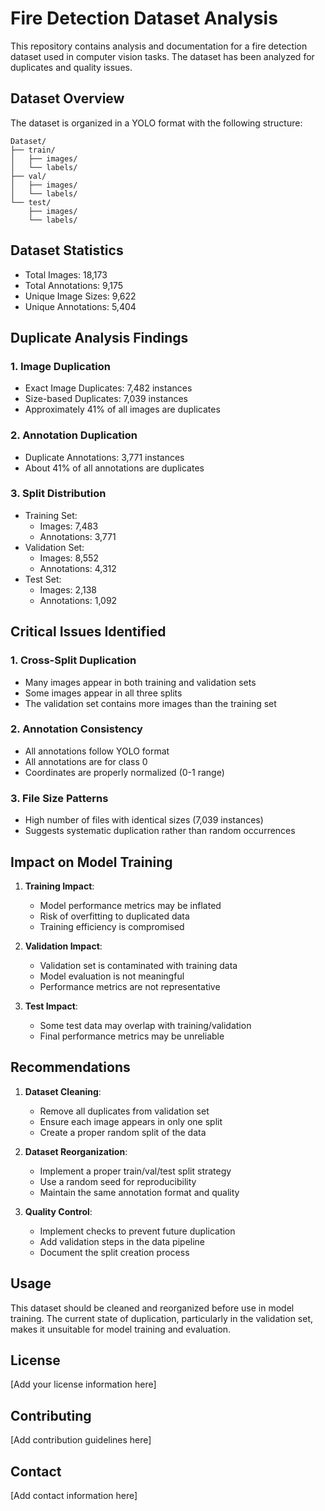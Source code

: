 # Fire Detection Dataset Analysis

This repository contains analysis and documentation for a fire detection dataset used in computer vision tasks. The dataset has been analyzed for duplicates and quality issues.

## Dataset Overview

The dataset is organized in a YOLO format with the following structure:
```
Dataset/
├── train/
│   ├── images/
│   └── labels/
├── val/
│   ├── images/
│   └── labels/
└── test/
    ├── images/
    └── labels/
```

## Dataset Statistics

- Total Images: 18,173
- Total Annotations: 9,175
- Unique Image Sizes: 9,622
- Unique Annotations: 5,404

## Duplicate Analysis Findings

### 1. Image Duplication
- Exact Image Duplicates: 7,482 instances
- Size-based Duplicates: 7,039 instances
- Approximately 41% of all images are duplicates

### 2. Annotation Duplication
- Duplicate Annotations: 3,771 instances
- About 41% of all annotations are duplicates

### 3. Split Distribution
- Training Set:
  - Images: 7,483
  - Annotations: 3,771
- Validation Set:
  - Images: 8,552
  - Annotations: 4,312
- Test Set:
  - Images: 2,138
  - Annotations: 1,092

## Critical Issues Identified

### 1. Cross-Split Duplication
- Many images appear in both training and validation sets
- Some images appear in all three splits
- The validation set contains more images than the training set

### 2. Annotation Consistency
- All annotations follow YOLO format
- All annotations are for class 0
- Coordinates are properly normalized (0-1 range)

### 3. File Size Patterns
- High number of files with identical sizes (7,039 instances)
- Suggests systematic duplication rather than random occurrences

## Impact on Model Training

1. **Training Impact**:
   - Model performance metrics may be inflated
   - Risk of overfitting to duplicated data
   - Training efficiency is compromised

2. **Validation Impact**:
   - Validation set is contaminated with training data
   - Model evaluation is not meaningful
   - Performance metrics are not representative

3. **Test Impact**:
   - Some test data may overlap with training/validation
   - Final performance metrics may be unreliable

## Recommendations

1. **Dataset Cleaning**:
   - Remove all duplicates from validation set
   - Ensure each image appears in only one split
   - Create a proper random split of the data

2. **Dataset Reorganization**:
   - Implement a proper train/val/test split strategy
   - Use a random seed for reproducibility
   - Maintain the same annotation format and quality

3. **Quality Control**:
   - Implement checks to prevent future duplication
   - Add validation steps in the data pipeline
   - Document the split creation process

## Usage

This dataset should be cleaned and reorganized before use in model training. The current state of duplication, particularly in the validation set, makes it unsuitable for model training and evaluation.

## License

[Add your license information here]

## Contributing

[Add contribution guidelines here]

## Contact

[Add contact information here] 